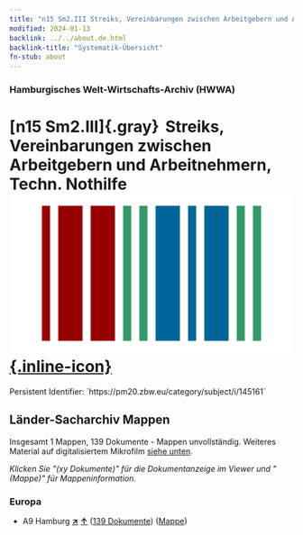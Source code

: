 ```yaml
---
title: "n15 Sm2.III Streiks, Vereinbarungen zwischen Arbeitgebern und Arbeitnehmern, Techn. Nothilfe"
modified: 2024-01-13
backlink: ../../about.de.html
backlink-title: "Systematik-Übersicht"
fn-stub: about
---
```


### Hamburgisches Welt-Wirtschafts-Archiv (HWWA)

# [n15 Sm2.III]{.gray}&#8201; Streiks, Vereinbarungen zwischen Arbeitgebern und Arbeitnehmern, Techn. Nothilfe &#160; [![Wikidata](/images/Wikidata-logo.svg "Wikidata"){.inline-icon}](http://www.wikidata.org/entity/Q104710704)

<div class="hint">Persistent Identifier: `https://pm20.zbw.eu/category/subject/i/145161`</div>







## Länder-Sacharchiv Mappen






Insgesamt 1 Mappen, 139 Dokumente - Mappen unvollständig. Weiteres Material auf digitalisiertem Mikrofilm [siehe unten](#filmsections).

_Klicken Sie "(xy Dokumente)" für die Dokumentanzeige im Viewer und "(Mappe)" für Mappeninformation._




### Europa

- A9 Hamburg [**&nearr;**](../../../geo/i/140905/about.de.html "Hamburg (alle Mappen)") [**&uarr;**](../../../geo/about.de.html#A9 "Ländersystematik") (<a href="https://pm20.zbw.eu/iiifview/folder/sh/140905,145161" title="über: Hamburg : Streiks, Vereinbarungen zwischen Arbeitgebern und Arbeitnehmern, Techn. Nothilfe" target="_blank">139 Dokumente</a>) ([Mappe](../../../../folder/sh/1409xx/140905/1451xx/145161/about.de.html))



<a id="filmsections" />













